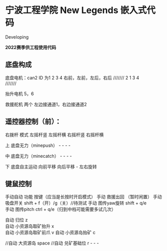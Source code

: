 # 宁波工程学院 New Legends 嵌入式代码

Developing

**2022赛季供工程使用代码**

## 底盘构成

底盘电机：can2  ID 为1 2 3 4 右前，左前，左后，右后
///////
2     1
3     4   
///////

抬升电机    5，6

救援舵机 两个   左边接通道1，右边接通道2     

## 遥控器控制（前）：  

右拨杆        模式                      左摇杆竖            左摇杆横        右摇杆竖        右摇杆横

上          底盘无力（minepush）            -               -               -               -

中          底盘无力（minecatch）           -               -               -               -

下          底盘自主运动                    向前平移        向后平移            -               左右旋转            

## 键鼠控制

手动自动        功能            按键（应当是长按时开启模式）
手动            救援出回            （暂时闲置）
手动            吸盘开关            shift + f（开）/g（关）//待测试
手动            图传yaw旋转         shift + q/e     
手动            图传pitch          ctrl + q/e（归到中档可能需要多试几次）    

自动            归位                  z  
自动            小资源岛取矿抬升       x  
自动            小资源岛取矿前爪       v
自动            小资源岛抬矿          c




//自动            大资源岛            space
//自动            兑矿基础位          r                            -           -           -



